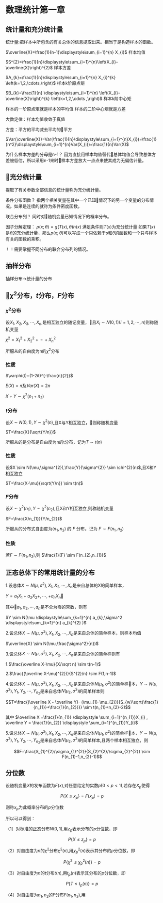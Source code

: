 # 数理统计第一章

## 统计量和充分统计量
统计量:把样本中所包含的有关总体的信息提取出来。相当于是构造样本的函数。

$\overline{X}=\frac{1}{n-1}\displaystyle\sum_{i=1}^{n} X_{i}$ 样本均值

$S^{2}=\frac{1}{n}\displaystyle\sum_{i=1}^{n}\left(X_{i}-\overline{X}\right)^{2}$ 样本方差

$A_{k}=\frac{1}{n}\displaystyle\sum_{i=1}^{n} X_{i}^{k} \left(k=1,2,\cdots,\right)$ 样本k阶原点矩

$B_{k}=\frac{1}{n} \displaystyle\sum_{i=1}^{n} \left(X_{i}-\overline{X}\right)^{k}  \left(k=1,2,\cdots ,\right)$ 样本k阶中心矩

样本的一阶原点矩就是样本的平均值
样本的二阶中心矩就是方差

大数定律：样本均值收敛于真值

方差：平方的平均减去平均的平方

$Var(\overline{X})=Var(\frac{1}{n}\displaystyle\sum_{i=1}^{n}X_{i})=\frac{1}{n^2}\displaystyle\sum_{i=1}^{n}Var(X_{i})=\frac{1}{n}Var(X)$

为什么样本方差的分母是n-1？
因为直接用样本均值替代总体均值会导致总体方差被低估，所以采用n-1来时样本方差放大一点点来使其成为无偏估计量。

## 充分统计量
提取了有关参数全部信息的统计量称为充分统计量。

条件分布函数？
指两个相关变量在其中一个已知情况下的另一个变量的分布情况。如果是连续的就称为条件密度函数。

联合分布列？
同时对随机变量已知情况下的概率分布。

因子分解定理：
$p(x;\theta)=g(T(x),\theta)h(x)$
满足条件则$T(x)$为充分统计量
如果$T(x)$是$\theta$的充分统计量，那么$p(x;\theta)$可以写成一个只依赖于$s$和$\theta$的函数和一个只与样本有关的函数的乘积。

！！需要掌握不同分布的联合分布列的情况。

## 抽样分布
抽样分布->统计量的分布

## $\chi^{2}$分布，$t$分布，$F$分布
### $\chi^{2}$分布
设$X_{1},X_{2},X_{3},\cdots,X_{n},$是相互独立的随记变量，且$X_{i} \sim N(0,1)(i=1,2,\cdots,n)$则称随机变量

$\chi^{2}=X_{1}^{2}+X_{2}^{2}+\cdots+X_{n}^{2}$

所服从的自由度为n的$\chi^{2}$分布
 ### 性质
 $\varphi(t)=(1-2it)^{-\frac{n}{2}}$

 $E(X)=n$及$Var(X)=2n$

$X+Y \sim \chi^{2}(n_{1}+n_{2})$

### $t$分布
设$X \sim N(0,1),Y \sim \chi^{2}(n)$,且X与Y相互独立，则称随机变量

$T=\frac{X}{\sqrt{Y/n}}$

所服从的是分布是自由度为n的t分布，记为$T \sim t(n)$

### 性质
设$X \sim N(\mu,\sigma^{2}),\frac{Y}{\sigma^{2}} \sim \chi^{2}(n)$,且X和Y相互独立

$T=\frac{X-\mu}{\sqrt{Y/n}} \sim t(n)$

### $F$分布
设$X \sim \chi^{2}(n_{1}), Y \sim \chi^{2}(n_{2})$,且X和Y相互独立,则称随机变量

$F=\frac{X/n_{1}}{Y/n_{2}}$

所服从的分布式自由度为$(n_{1},n_{2})$ 的 $F$ 分布，记为 $F \sim F(n_{1},n_{2})$

### 性质
若$F \sim F(n_{1},n_{2})$,则 $\frac{1}{F} \sim F(n_{2},n_{1})$

## 正态总体下的常用统计量的分布

1.设总体$X \sim N(\mu ,\sigma^{2}),X_{1},X_{2},\cdots,X_{n}$是来自总体的X的简单样本，

$Y=a_{1}X_{1}+a_{2}X_{2}+,\cdots,+a_{n}X_{n}$

其中$a_{1},a_{2},\cdots,a_{n}$是不全为零的常数，则有

$Y \sim N(\mu \displaystyle\sum_{k=1}^{n} a_{k},\sigma^2 \displaystyle\sum_{k=1}^{n} a_{k}^{2} )$

2.设总体$X \sim N(\mu ,\sigma^2),X_{1},X_{2},\cdots,X_{n}$是来自总体的简单样本，则样本均值

$\overline{X} \sim N(\mu,\frac{\sigma^2}{n})$

3.设总体$X \sim N(\mu ,\sigma^2),X_{1},X_{2},\cdots,X_{n}$是来自总体的简单样则有

1.$\frac{\overline X-\mu}{X/\sqrt n} \sim t(n-1)$

2.$\frac{(\overline X-\mu)^{2})}{S^{2}/n} \sim F(1,n-1)$

4.设总体$X \sim N(\mu ,\sigma^2),X_{1},X_{2},\cdots,X_{n}$是来自总体$N(\mu_{1},\sigma^{2})$的简单样本，$Y \sim N(\mu ,\sigma^2),Y_{1},Y_{2},\cdots,Y_{n_{2}}$是来自总体$N(\mu_{2},\sigma^{2})$的简单样本则

$$T=\frac{(\overline X - \overline Y)- (\mu_{1}-\mu_{2})}{S_{w}\sqrt{\frac{1}{n_{1}}+\frac{1}{n_{2}}}} \sim t(n_{1}+n_{2}-2)$$

其中 $\overline X =\frac{1}{n_{1}} \displaystyle \sum_{i=1}^{n_{1}}X_{i} , \overline Y = \frac{1}{n_{2}} \displaystyle \sum_{i=1}^{n_{1}}Y_{i}$

5.设总体$X \sim N(\mu ,\sigma^2),X_{1},X_{2},\cdots,X_{n}$是来自总体$N(\mu_{1},\sigma^{2})$的简单样本，$Y \sim N(\mu ,\sigma^2),Y_{1},Y_{2},\cdots,Y_{n_{2}}$是来自总体$N(\mu_{2},\sigma^{2})$的简单样本,且两个样本相互独立，则

$$F=\frac{S_{1}^{2}/\sigma_{1}^{2}}{S_{2}^{2}/\sigma_{2}^{2}} \sim  F(n_{1}-1,n_{2}-1)$$

## 分位数

设随机变量$X$的发布函数为$F(x)$,对任意给定的实数$p(0<p<1)$,若存在$X_{p}$使得

$$P\{X\leq x_{p} \}=F(x_{p})=p$$

则称$x_{p}$为此概率分布的$p$分位数

所以可以得到：

（1）对标准的正态分布$N(0,1)$,用$z_{p}$表示分布的$p$分位数，即

$$P\{X\leq z_{p}\}=p$$

（2）对自由度为$n$的$\chi^{2}$分布$\chi^{2}(n)$,用$\chi^{2}_{p}(n)$表示其分布的$p$分位数，即

$$P\{\chi^{2} \leq \chi_{p}^{2}(n)\}=p$$

（3）对自由度为$n$的$t$分布$t(n)$,用$t_{p}(n)$表示其分布的$p$分位数，即

$$P\{T \leq t_{p}(n)\}=p$$

（4）对自由度为$n_{1},n_{2}$的$F$分布$F(n_{1},n_{2})$,用

